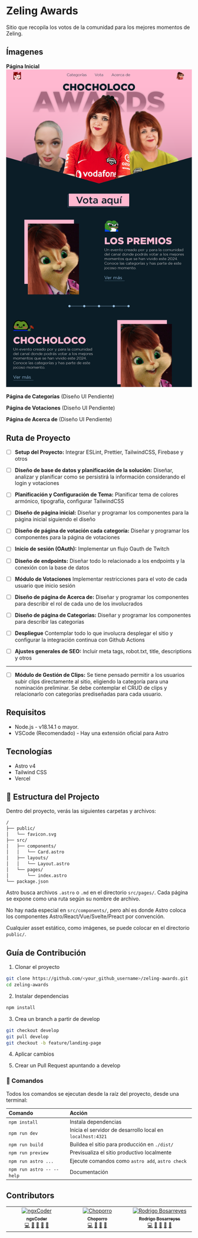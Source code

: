 # Zeling Awards

Sitio que recopila los votos de la comunidad para los mejores momentos de Zeling.

## Ímagenes

**Página Inicial**
![Landing-page](assets/landing-page.png)

**Página de Categorías**
(Diseño UI Pendiente)

**Página de Votaciones**
(Diseño UI Pendiente)

**Página de Acerca de**
(Diseño UI Pendiente)

## Ruta de Proyecto

- [ ] **Setup del Proyecto:**
      Integrar ESLint, Prettier, TailwindCSS, Firebase y otros

- [ ] **Diseño de base de datos y planificación de la solución:**
      Diseñar, analizar y planificar como se persistirá la información considerando el login y votaciones

- [ ] **Planificación y Configuración de Tema:** Planificar tema de colores armónico, tipografía, configurar TailwindCSS

- [ ] **Diseño de página inicial:**
      Diseñar y programar los componentes para la página inicial siguiendo el diseño

- [ ] **Diseño de página de votación cada categoría:**
      Diseñar y programar los componentes para la página de votaciones

- [ ] **Inicio de sesión (OAuth):**
      Implementar un flujo Oauth de Twitch

- [ ] **Diseño de endpoints:**
      Diseñar todo lo relacionado a los endpoints y la conexión con la base de datos

- [ ] **Módulo de Votaciones**
      Implementar restricciones para el voto de cada usuario que inicio sesión

- [ ] **Diseño de página de Acerca de:**
      Diseñar y programar los componentes para describir el rol de cada uno de los involucrados

- [ ] **Diseño de página de Categorias:**
      Diseñar y programar los componentes para describir las categorías

- [ ] **Despliegue**
      Contemplar todo lo que involucra desplegar el sitio y configurar la integración continua con Github Actions

- [ ] **Ajustes generales de SEO:**
      Incluir meta tags, robot.txt, title, descriptions y otros

---

- [ ] **Módulo de Gestión de Clips:**
      Se tiene pensado permitir a los usuarios subir clips directamente al sitio, eligiendo la categoría para una nominación preliminar. Se debe contemplar el CRUD de clips y relacionarlo con categorías prediseñadas para cada usuario.

## Requisitos

- Node.js - v18.14.1 o mayor.
- VSCode (Recomendado) - Hay una extensión oficial para Astro

## Tecnologías

- Astro v4
- Tailwind CSS
- Vercel

## 🚀 Estructura del Projecto

Dentro del proyecto, verás las siguientes carpetas y archivos:

```text
/
├── public/
│   └── favicon.svg
├── src/
│   ├── components/
│   │   └── Card.astro
│   ├── layouts/
│   │   └── Layout.astro
│   └── pages/
│       └── index.astro
└── package.json
```

Astro busca archivos `.astro` o `.md` en el directorio `src/pages/`. Cada página se expone como una ruta según su nombre de archivo.

No hay nada especial en `src/components/`, pero ahí es donde Astro coloca los componentes Astro/React/Vue/Svelte/Preact por convención.

Cualquier asset estático, como imágenes, se puede colocar en el directorio `public/`.

## Guía de Contribución

1. Clonar el proyecto

```sh
git clone https://github.com/<your_github_username>/zeling-awards.git
cd zeling-awards
```

2. Instalar dependencias

```sh
npm install
```

3. Crea un branch a partir de develop

```sh
git checkout develop
git pull develop
git checkout -b feature/landing-page
```

4. Aplicar cambios

5. Crear un Pull Request apuntando a develop

### 🧞 Comandos

Todos los comandos se ejecutan desde la raíz del proyecto, desde una terminal:

| Comando                   | Acción                                                     |
| :------------------------ | :--------------------------------------------------------- |
| `npm install`             | Instala dependencias                                       |
| `npm run dev`             | Inicia el servidor de desarrollo local en `localhost:4321` |
| `npm run build`           | Buildea el sitio para producción en `./dist/`              |
| `npm run preview`         | Previsualiza el sitio productivo localmente                |
| `npm run astro ...`       | Ejecute comandos como `astro add`, `astro check`           |
| `npm run astro -- --help` | Documentación                                              |

## Contributors

<!-- ALL-CONTRIBUTORS-LIST:START - Do not remove or modify this section -->
<!-- prettier-ignore-start -->
<!-- markdownlint-disable -->
<table>
  <tbody>
    <tr>
      <td align="center" valign="top" width="14.28%"><a href="https://ngxcoder.dev/"><img src="https://avatars.githubusercontent.com/u/87735757?v=4?s=64" width="64px;" alt="ngxCoder"/><br /><sub><b>ngxCoder</b></sub></a><br /><a href="https://github.com/ngxCoder/zeling-awards/commits?author=ngxCoder" title="Code">💻</a> <a href="https://github.com/ngxCoder/zeling-awards/commits?author=ngxCoder" title="Documentation">📖</a> <a href="#ideas-ngxCoder" title="Ideas, Planning, & Feedback">🤔</a> <a href="#projectManagement-ngxCoder" title="Project Management">📆</a> <a href="#research-ngxCoder" title="Research">🔬</a></td>
      <td align="center" valign="top" width="14.28%"><a href="https://github.com/TRPearson"><img src="https://avatars.githubusercontent.com/u/59374993?v=4?s=64" width="64px;" alt="Choporro"/><br /><sub><b>Choporro</b></sub></a><br /><a href="https://github.com/ngxCoder/zeling-awards/commits?author=TRPearson" title="Code">💻</a> <a href="#design-TRPearson" title="Design">🎨</a> <a href="#ideas-TRPearson" title="Ideas, Planning, & Feedback">🤔</a> <a href="https://github.com/ngxCoder/zeling-awards/pulls?q=is%3Apr+reviewed-by%3ATRPearson" title="Reviewed Pull Requests">👀</a></td>
      <td align="center" valign="top" width="14.28%"><a href="https://github.com/rodrigobosarreyes"><img src="https://avatars.githubusercontent.com/u/50107962?v=4?s=64" width="64px;" alt="Rodrigo Bosarreyes"/><br /><sub><b>Rodrigo Bosarreyes</b></sub></a><br /><a href="https://github.com/ngxCoder/zeling-awards/commits?author=rodrigobosarreyes" title="Code">💻</a> <a href="#design-rodrigobosarreyes" title="Design">🎨</a> <a href="#ideas-rodrigobosarreyes" title="Ideas, Planning, & Feedback">🤔</a> <a href="#projectManagement-rodrigobosarreyes" title="Project Management">📆</a> <a href="https://github.com/ngxCoder/zeling-awards/pulls?q=is%3Apr+reviewed-by%3Arodrigobosarreyes" title="Reviewed Pull Requests">👀</a></td>
    </tr>
  </tbody>
</table>

<!-- markdownlint-restore -->
<!-- prettier-ignore-end -->

<!-- ALL-CONTRIBUTORS-LIST:END -->
